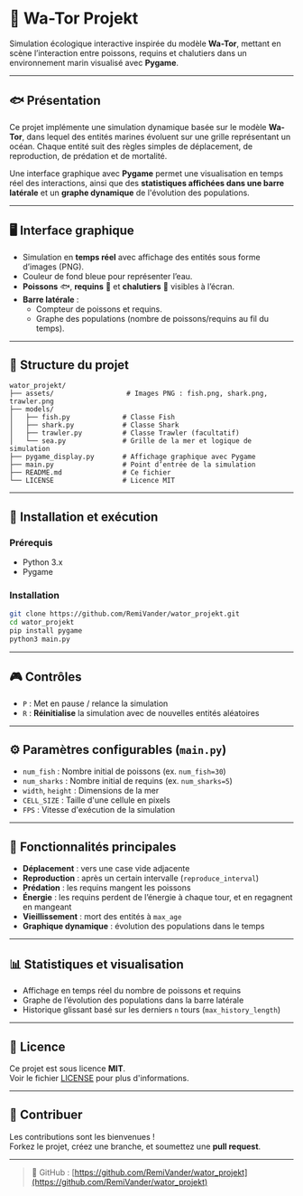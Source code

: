 # 🌊 Wa-Tor Projekt

Simulation écologique interactive inspirée du modèle **Wa-Tor**, mettant en scène l’interaction entre poissons, requins et chalutiers dans un environnement marin visualisé avec **Pygame**.

---

## 🐟 Présentation

Ce projet implémente une simulation dynamique basée sur le modèle **Wa-Tor**, dans lequel des entités marines évoluent sur une grille représentant un océan. Chaque entité suit des règles simples de déplacement, de reproduction, de prédation et de mortalité.

Une interface graphique avec **Pygame** permet une visualisation en temps réel des interactions, ainsi que des **statistiques affichées dans une barre latérale** et un **graphe dynamique** de l'évolution des populations.

---

## 🖥️ Interface graphique

- Simulation en **temps réel** avec affichage des entités sous forme d’images (PNG).
- Couleur de fond bleue pour représenter l’eau.
- **Poissons** 🐟, **requins** 🦈 et **chalutiers** 🚢 visibles à l’écran.
- **Barre latérale** :
  - Compteur de poissons et requins.
  - Graphe des populations (nombre de poissons/requins au fil du temps).

---

## 📁 Structure du projet

```
wator_projekt/
├── assets/                  # Images PNG : fish.png, shark.png, trawler.png
├── models/
│   ├── fish.py             # Classe Fish
│   ├── shark.py            # Classe Shark
│   ├── trawler.py          # Classe Trawler (facultatif)
│   └── sea.py              # Grille de la mer et logique de simulation
├── pygame_display.py       # Affichage graphique avec Pygame
├── main.py                 # Point d’entrée de la simulation
├── README.md               # Ce fichier
└── LICENSE                 # Licence MIT
```

---

## 🚀 Installation et exécution

### Prérequis

- Python 3.x
- Pygame

### Installation

```bash
git clone https://github.com/RemiVander/wator_projekt.git
cd wator_projekt
pip install pygame
python3 main.py
```

---

## 🎮 Contrôles

- `P` : Met en pause / relance la simulation
- `R` : **Réinitialise** la simulation avec de nouvelles entités aléatoires

---

## ⚙️ Paramètres configurables (`main.py`)

- `num_fish` : Nombre initial de poissons (ex. `num_fish=30`)
- `num_sharks` : Nombre initial de requins (ex. `num_sharks=5`)
- `width`, `height` : Dimensions de la mer
- `CELL_SIZE` : Taille d'une cellule en pixels
- `FPS` : Vitesse d'exécution de la simulation

---

## 🧠 Fonctionnalités principales

- **Déplacement** : vers une case vide adjacente
- **Reproduction** : après un certain intervalle (`reproduce_interval`)
- **Prédation** : les requins mangent les poissons
- **Énergie** : les requins perdent de l’énergie à chaque tour, et en regagnent en mangeant
- **Vieillissement** : mort des entités à `max_age`
- **Graphique dynamique** : évolution des populations dans le temps

---

## 📊 Statistiques et visualisation

- Affichage en temps réel du nombre de poissons et requins
- Graphe de l’évolution des populations dans la barre latérale
- Historique glissant basé sur les derniers `n` tours (`max_history_length`)

---

## 📜 Licence

Ce projet est sous licence **MIT**.  
Voir le fichier [LICENSE](LICENSE) pour plus d'informations.

---

## 🤝 Contribuer

Les contributions sont les bienvenues !  
Forkez le projet, créez une branche, et soumettez une **pull request**.

---

> 📎 GitHub : [https://github.com/RemiVander/wator_projekt](https://github.com/RemiVander/wator_projekt)
